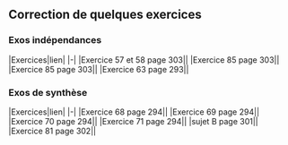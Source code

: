 ## Correction de quelques exercices

### Exos indépendances

|Exercices|lien|
|-|
|Exercice 57 et 58 page 303||
|Exercice 85 page 303||
|Exercice 85 page 303||
|Exercice 63 page 293||


### Exos de synthèse


|Exercices|lien|
|-|
|Exercice 68 page 294||
|Exercice 69 page 294||
|Exercice 70 page 294||
|Exercice 71 page 294||
|sujet B page 301||
|Exercice 81 page 302||
